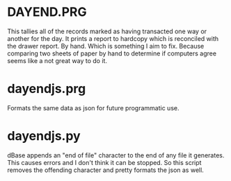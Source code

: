 # DAYEND.PRG
This tallies all of the records marked as having transacted one way or another for the day. It prints a report to hardcopy which is reconciled with the drawer report. By hand. Which is something I aim to fix. Because comparing two sheets of paper by hand to determine if computers agree seems like a not great way to do it. 
# dayendjs.prg
Formats the same data as json for future programmatic use.
# dayendjs.py
dBase appends an "end of file" character to the end of any file it generates. This causes errors and I don't think it can be stopped. So this script removes the offending character and pretty formats the json as well. 